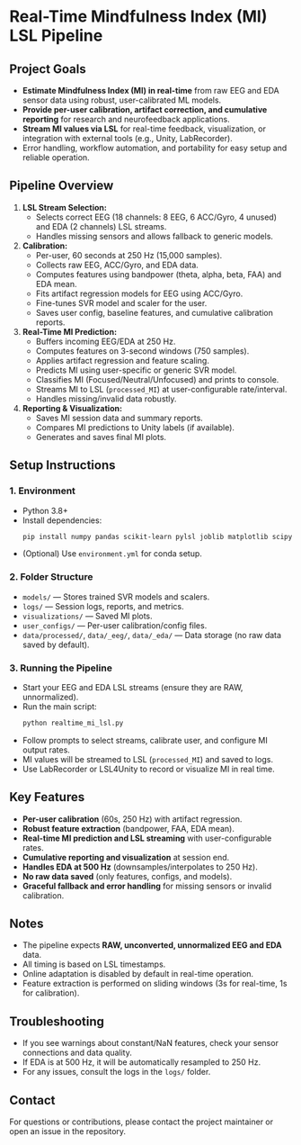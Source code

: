 # Real-Time Mindfulness Index (MI) LSL Pipeline

## Project Goals
- **Estimate Mindfulness Index (MI) in real-time** from raw EEG and EDA sensor data using robust, user-calibrated ML models.
- **Provide per-user calibration, artifact correction, and cumulative reporting** for research and neurofeedback applications.
- **Stream MI values via LSL** for real-time feedback, visualization, or integration with external tools (e.g., Unity, LabRecorder).
- Error handling, workflow automation, and portability for easy setup and reliable operation.

## Pipeline Overview
1. **LSL Stream Selection:**
   - Selects correct EEG (18 channels: 8 EEG, 6 ACC/Gyro, 4 unused) and EDA (2 channels) LSL streams.
   - Handles missing sensors and allows fallback to generic models.
2. **Calibration:**
   - Per-user, 60 seconds at 250 Hz (15,000 samples).
   - Collects raw EEG, ACC/Gyro, and EDA data.
   - Computes features using bandpower (theta, alpha, beta, FAA) and EDA mean.
   - Fits artifact regression models for EEG using ACC/Gyro.
   - Fine-tunes SVR model and scaler for the user.
   - Saves user config, baseline features, and cumulative calibration reports.
3. **Real-Time MI Prediction:**
   - Buffers incoming EEG/EDA at 250 Hz.
   - Computes features on 3-second windows (750 samples).
   - Applies artifact regression and feature scaling.
   - Predicts MI using user-specific or generic SVR model.
   - Classifies MI (Focused/Neutral/Unfocused) and prints to console.
   - Streams MI to LSL (`processed_MI`) at user-configurable rate/interval.
   - Handles missing/invalid data robustly.
4. **Reporting & Visualization:**
   - Saves MI session data and summary reports.
   - Compares MI predictions to Unity labels (if available).
   - Generates and saves final MI plots.

## Setup Instructions
### 1. Environment
- Python 3.8+
- Install dependencies:
  ```sh
  pip install numpy pandas scikit-learn pylsl joblib matplotlib scipy
  ```
- (Optional) Use `environment.yml` for conda setup.

### 2. Folder Structure
- `models/` — Stores trained SVR models and scalers.
- `logs/` — Session logs, reports, and metrics.
- `visualizations/` — Saved MI plots.
- `user_configs/` — Per-user calibration/config files.
- `data/processed/`, `data/_eeg/`, `data/_eda/` — Data storage (no raw data saved by default).

### 3. Running the Pipeline
- Start your EEG and EDA LSL streams (ensure they are RAW, unnormalized).
- Run the main script:
  ```sh
  python realtime_mi_lsl.py
  ```
- Follow prompts to select streams, calibrate user, and configure MI output rates.
- MI values will be streamed to LSL (`processed_MI`) and saved to logs.
- Use LabRecorder or LSL4Unity to record or visualize MI in real time.

## Key Features
- **Per-user calibration** (60s, 250 Hz) with artifact regression.
- **Robust feature extraction** (bandpower, FAA, EDA mean).
- **Real-time MI prediction and LSL streaming** with user-configurable rates.
- **Cumulative reporting and visualization** at session end.
- **Handles EDA at 500 Hz** (downsamples/interpolates to 250 Hz).
- **No raw data saved** (only features, configs, and models).
- **Graceful fallback and error handling** for missing sensors or invalid calibration.

## Notes
- The pipeline expects **RAW, unconverted, unnormalized EEG and EDA** data.
- All timing is based on LSL timestamps.
- Online adaptation is disabled by default in real-time operation.
- Feature extraction is performed on sliding windows (3s for real-time, 1s for calibration).

## Troubleshooting
- If you see warnings about constant/NaN features, check your sensor connections and data quality.
- If EDA is at 500 Hz, it will be automatically resampled to 250 Hz.
- For any issues, consult the logs in the `logs/` folder.

## Contact
For questions or contributions, please contact the project maintainer or open an issue in the repository.

